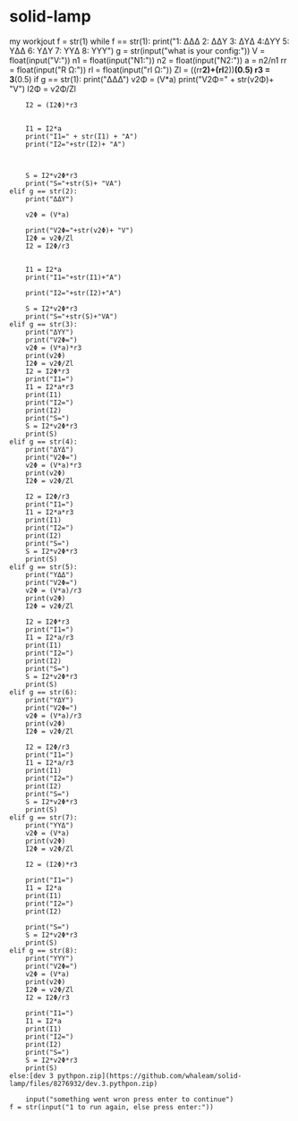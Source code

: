 # solid-lamp
my workjout
f = str(1)
while f == str(1):
    print("1: ΔΔΔ     2: ΔΔY     3: ΔYΔ      4:ΔYY       5: YΔΔ      6: YΔY      7: YYΔ     8: YYY")
    g = str(input("what is your config:"))
    V = float(input("V:"))
    n1 = float(input("N1:"))
    n2 = float(input("N2:"))
    a = n2/n1
    rr = float(input("R Ω:"))
    rl = float(input("rl Ω:"))
    Zl = ((rr**2)+(rl**2))**(0.5)
    r3 = 3**(0.5)
    if g == str(1):
        print("ΔΔΔ")
        v2Φ = (V*a)
        print("V2Φ=" + str(v2Φ)+ "V")
        I2Φ = v2Φ/Zl
        
        I2 = (I2Φ)*r3
        

        I1 = I2*a
        print("I1=" + str(I1) + "A")
        print("I2="+str(I2)+ "A")
    

        
        S = I2*v2Φ*r3
        print("S="+str(S)+ "VA")
    elif g == str(2):
        print("ΔΔY")
          
        v2Φ = (V*a)

        print("V2Φ="+str(v2Φ)+ "V") 
        I2Φ = v2Φ/Zl
        I2 = I2Φ/r3
    
       
        I1 = I2*a
        print("I1="+str(I1)+"A")
        
        print("I2="+str(I2)+"A")
        
        S = I2*v2Φ*r3
        print("S="+str(S)+"VA")
    elif g == str(3):   
        print("ΔYY")
        print("V2Φ=")   
        v2Φ = (V*a)*r3
        print(v2Φ)
        I2Φ = v2Φ/Zl  
        I2 = I2Φ*r3
        print("I1=")
        I1 = I2*a*r3
        print(I1)
        print("I2=")
        print(I2)
        print("S=")
        S = I2*v2Φ*r3
        print(S)
    elif g == str(4):   
        print("ΔYΔ")
        print("V2Φ=")   
        v2Φ = (V*a)*r3
        print(v2Φ)
        I2Φ = v2Φ/Zl  
        
        I2 = I2Φ/r3
        print("I1=")
        I1 = I2*a*r3
        print(I1)
        print("I2=")
        print(I2)
        print("S=")
        S = I2*v2Φ*r3
        print(S)
    elif g == str(5):   
        print("YΔΔ")
        print("V2Φ=")   
        v2Φ = (V*a)/r3
        print(v2Φ)
        I2Φ = v2Φ/Zl  
        
        I2 = I2Φ*r3
        print("I1=")
        I1 = I2*a/r3
        print(I1)
        print("I2=")
        print(I2)
        print("S=")
        S = I2*v2Φ*r3
        print(S)
    elif g == str(6):   
        print("YΔY")
        print("V2Φ=")   
        v2Φ = (V*a)/r3
        print(v2Φ)
        I2Φ = v2Φ/Zl  
        
        I2 = I2Φ/r3
        print("I1=")
        I1 = I2*a/r3
        print(I1)
        print("I2=")
        print(I2)
        print("S=")
        S = I2*v2Φ*r3
        print(S)
    elif g == str(7):   
        print("YYΔ")
        v2Φ = (V*a)
        print(v2Φ)
        I2Φ = v2Φ/Zl
        
        I2 = (I2Φ)*r3
        
        print("I1=")
        I1 = I2*a
        print(I1)
        print("I2=")
        print(I2)

        print("S=")
        S = I2*v2Φ*r3
        print(S)
    elif g == str(8):
        print("YYY")
        print("V2Φ=")   
        v2Φ = (V*a)
        print(v2Φ)
        I2Φ = v2Φ/Zl
        I2 = I2Φ/r3
    
        print("I1=")
        I1 = I2*a
        print(I1)
        print("I2=")
        print(I2)
        print("S=")
        S = I2*v2Φ*r3
        print(S)
    else:[dev 3 pythpon.zip](https://github.com/whaleam/solid-lamp/files/8276932/dev.3.pythpon.zip)

        input("something went wron press enter to continue")
    f = str(input("1 to run again, else press enter:"))
